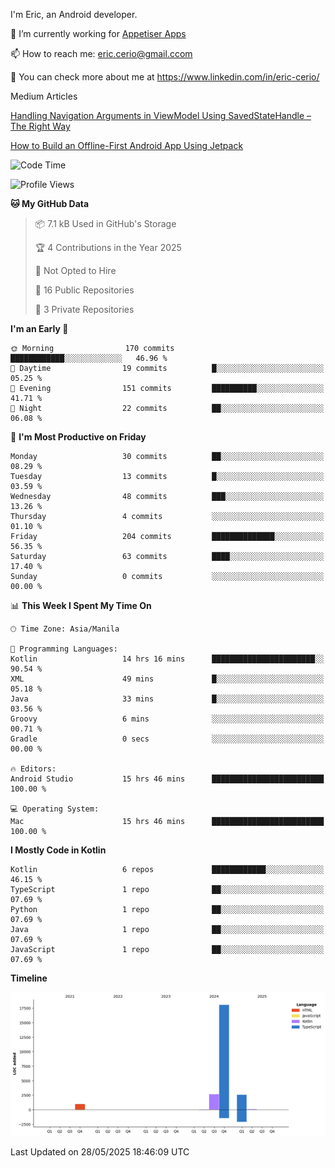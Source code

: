 
I'm Eric, an Android developer.

🔭 I’m currently working for [Appetiser Apps](http://appetiser.com.au)

📫 How to reach me: eric.cerio@gmail.ccom

👀 You can check more about me at https://www.linkedin.com/in/eric-cerio/

Medium Articles

[Handling Navigation Arguments in ViewModel Using SavedStateHandle – The Right Way](https://medium.com/@eric.cerio/handling-navigation-arguments-in-viewmodel-using-savedstatehandle-the-right-way-d17771158126)

[How to Build an Offline-First Android App Using Jetpack](https://medium.com/@eric.cerio/how-to-build-an-offline-first-android-app-using-jetpack-0db1ef3cfa04)

<!--START_SECTION:waka-->
![Code Time](http://img.shields.io/badge/Code%20Time-1%2C185%20hrs%208%20mins-blue)

![Profile Views](http://img.shields.io/badge/Profile%20Views-0-blue)

**🐱 My GitHub Data** 

> 📦 7.1 kB Used in GitHub's Storage 
 > 
> 🏆 4 Contributions in the Year 2025
 > 
> 🚫 Not Opted to Hire
 > 
> 📜 16 Public Repositories 
 > 
> 🔑 3 Private Repositories 
 > 
**I'm an Early 🐤** 

```text
🌞 Morning                170 commits         ████████████░░░░░░░░░░░░░   46.96 % 
🌆 Daytime                19 commits          █░░░░░░░░░░░░░░░░░░░░░░░░   05.25 % 
🌃 Evening                151 commits         ██████████░░░░░░░░░░░░░░░   41.71 % 
🌙 Night                  22 commits          ██░░░░░░░░░░░░░░░░░░░░░░░   06.08 % 
```
📅 **I'm Most Productive on Friday** 

```text
Monday                   30 commits          ██░░░░░░░░░░░░░░░░░░░░░░░   08.29 % 
Tuesday                  13 commits          █░░░░░░░░░░░░░░░░░░░░░░░░   03.59 % 
Wednesday                48 commits          ███░░░░░░░░░░░░░░░░░░░░░░   13.26 % 
Thursday                 4 commits           ░░░░░░░░░░░░░░░░░░░░░░░░░   01.10 % 
Friday                   204 commits         ██████████████░░░░░░░░░░░   56.35 % 
Saturday                 63 commits          ████░░░░░░░░░░░░░░░░░░░░░   17.40 % 
Sunday                   0 commits           ░░░░░░░░░░░░░░░░░░░░░░░░░   00.00 % 
```


📊 **This Week I Spent My Time On** 

```text
🕑︎ Time Zone: Asia/Manila

💬 Programming Languages: 
Kotlin                   14 hrs 16 mins      ███████████████████████░░   90.54 % 
XML                      49 mins             █░░░░░░░░░░░░░░░░░░░░░░░░   05.18 % 
Java                     33 mins             █░░░░░░░░░░░░░░░░░░░░░░░░   03.56 % 
Groovy                   6 mins              ░░░░░░░░░░░░░░░░░░░░░░░░░   00.71 % 
Gradle                   0 secs              ░░░░░░░░░░░░░░░░░░░░░░░░░   00.00 % 

🔥 Editors: 
Android Studio           15 hrs 46 mins      █████████████████████████   100.00 % 

💻 Operating System: 
Mac                      15 hrs 46 mins      █████████████████████████   100.00 % 
```

**I Mostly Code in Kotlin** 

```text
Kotlin                   6 repos             ████████████░░░░░░░░░░░░░   46.15 % 
TypeScript               1 repo              ██░░░░░░░░░░░░░░░░░░░░░░░   07.69 % 
Python                   1 repo              ██░░░░░░░░░░░░░░░░░░░░░░░   07.69 % 
Java                     1 repo              ██░░░░░░░░░░░░░░░░░░░░░░░   07.69 % 
JavaScript               1 repo              ██░░░░░░░░░░░░░░░░░░░░░░░   07.69 % 
```



**Timeline**

![Lines of Code chart](https://raw.githubusercontent.com/eric-cerio/eric-cerio/main/assets/bar_graph.png)


 Last Updated on 28/05/2025 18:46:09 UTC
<!--END_SECTION:waka-->
